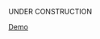 UNDER CONSTRUCTION

[Demo](https://github.com/ncsoft/Unreal.js/blob/master/Examples/Content/Scripts/extension-extender.js)
